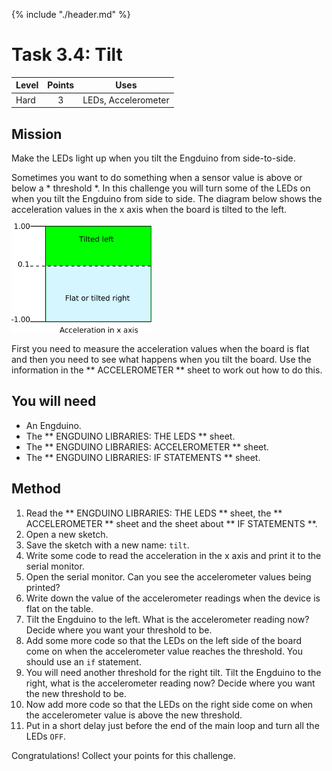 {% include "./header.md" %}

# Task 3.4: Tilt 

| Level| Points | Uses |
| ------ |:------:|------|
| Hard | 3 | LEDs, Accelerometer|

## Mission
Make the LEDs light up  when you tilt the Engduino from side-to-side.  

Sometimes you want to do something when a sensor value is above or below a * threshold *. In this challenge you will turn some of the LEDs on when you tilt the Engduino from side to side. The diagram below shows the acceleration values in the x axis when the board is tilted to the left. 

<img src="left_tilt.jpg" height="175px" title="Tilt left threshold">

First you need to measure the acceleration values when the board is flat and then you need to see what happens when you tilt the board. Use the information in the ** ACCELEROMETER ** sheet to work out how to do this.

## You will need
* An Engduino.
* The ** ENGDUINO LIBRARIES: THE LEDS ** sheet.
* The ** ENGDUINO LIBRARIES: ACCELEROMETER ** sheet.
* The ** ENGDUINO LIBRARIES: IF STATEMENTS ** sheet.

## Method
1. Read the ** ENGDUINO LIBRARIES: THE LEDS ** sheet,  the ** ACCELEROMETER ** sheet and the sheet about ** IF STATEMENTS **.
3. Open a new sketch.
4. Save the sketch with a new name: ```tilt```.
5. Write some code to read the acceleration in the x axis and print it to the serial monitor.
6. Open the serial monitor. Can you see the accelerometer values being printed? 
7. Write down the value of the accelerometer readings when the device is flat on the table.
8. Tilt the Engduino to the left. What is the accelerometer reading now?  Decide where you want your threshold to be.
9. Add some more code so that the LEDs on the left side of the board come on when the accelerometer value reaches the threshold. You should use an ```if``` statement. 
10. You will need another threshold for the right tilt. Tilt the Engduino to the right, what is the accelerometer reading now?  Decide where you want the new threshold to be.
11. Now add more code so that the LEDs on the right side come on when the accelerometer value is above the new threshold. 
12. Put in a short delay just before the end of the main loop and turn all the LEDs ```OFF```.



Congratulations! Collect your points for this challenge.

<!---
{% include "./rae.md" %}
-->
